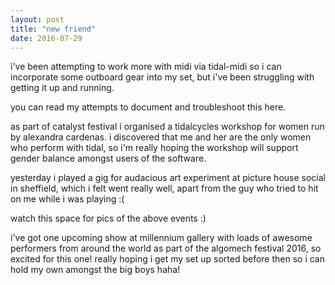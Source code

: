 ```yaml
---
layout: post
title: "new friend"
date: 2016-07-29
---
```


i've been attempting to work more with midi via tidal-midi so i can incorporate some outboard gear into my set, but i've been struggling with getting it up and running.

you can read my attempts to document and troubleshoot this here.

as part of catalyst festival i organised a tidalcycles workshop for women run by alexandra cardenas.  i discovered that me and her are the only women who perform with tidal, so i'm really hoping the workshop will support gender balance amongst users of the software.

yesterday i played a gig for audacious art experiment at picture house social in sheffield, which i felt went really well, apart from the guy who tried to hit on me while i was playing :(

watch this space for pics of the above events :)

i've got one upcoming show at millennium gallery with loads of awesome performers from around the world as part of the algomech festival 2016, so excited for this one!  really hoping i get my set up sorted before then so i can hold my own amongst the big boys haha!
